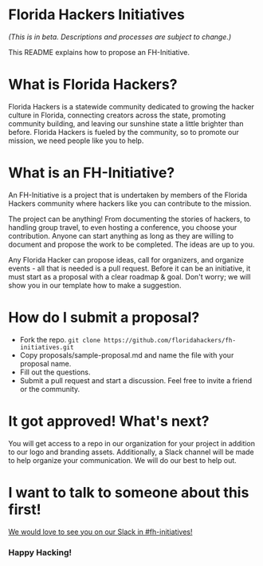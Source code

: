 # Florida Hackers Initiatives

_(This is in beta. Descriptions and processes are subject to change.)_

This README explains how to propose an FH-Initiative.

# What is Florida Hackers?

Florida Hackers is a statewide community dedicated to growing the hacker culture in Florida, connecting creators across the state, promoting community building, and leaving our sunshine state a little brighter than before. Florida Hackers is fueled by the community, so to promote our mission, we need people like you to help.

# What is an FH-Initiative?

An FH-Initiative is a project that is undertaken by members of the Florida Hackers community where hackers like you can contribute to the mission.

The project can be anything! From documenting the stories of hackers, to handling group travel, to even hosting a conference, you choose your contribution. Anyone can start anything as long as they are willing to document and propose the work to be completed. The ideas are up to you.

Any Florida Hacker can propose ideas, call for organizers, and organize events - all that is needed is a pull request. Before it can be an initiative, it must start as a proposal with a clear roadmap & goal. Don't worry; we will show you in our template how to make a suggestion.

# How do I submit a proposal?

 - Fork the repo.
 `git clone https://github.com/floridahackers/fh-initiatives.git`
 - Copy proposals/sample-proposal.md and name the file with your proposal name.
 - Fill out the questions.
 - Submit a pull request and start a discussion. Feel free to invite a friend or the community.

# It got approved! What's next?

You will get access to a repo in our organization for your project in addition to our logo and branding assets. Additionally, a Slack channel will be made to help organize your communication. We will do our best to help out.

# I want to talk to someone about this first!

[We would love to see you on our Slack in #fh-initiatives!](https://floridahackers.slack.com/signup)

### Happy Hacking!
